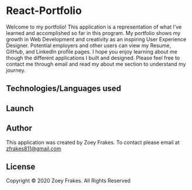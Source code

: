 # React-Portfolio
Welcome to my portfolio! This application is a representation of what I’ve learned and accomplished so far in this program. My portfolio shows my growth in Web Development and creativity as an inspiring User Experience Designer. Potential employers and other users can view my Resume, GitHub, and LinkedIn profile pages. I hope you enjoy learning about me though the different applications I built and designed. Please feel free to contact me through email and read my about me section to understand my journey.

## Technologies/Languages used
 

## Launch


## Author
This application was created by Zoey Frakes. To contact please email at zfrakes811@gmail.com

## License
Copyright © 2020 Zoey Frakes. All Rights Reserved
